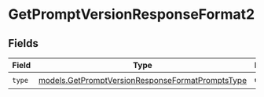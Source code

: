 # GetPromptVersionResponseFormat2


## Fields

| Field                                                                                                      | Type                                                                                                       | Required                                                                                                   | Description                                                                                                |
| ---------------------------------------------------------------------------------------------------------- | ---------------------------------------------------------------------------------------------------------- | ---------------------------------------------------------------------------------------------------------- | ---------------------------------------------------------------------------------------------------------- |
| `type`                                                                                                     | [models.GetPromptVersionResponseFormatPromptsType](../models/getpromptversionresponseformatpromptstype.md) | :heavy_check_mark:                                                                                         | N/A                                                                                                        |